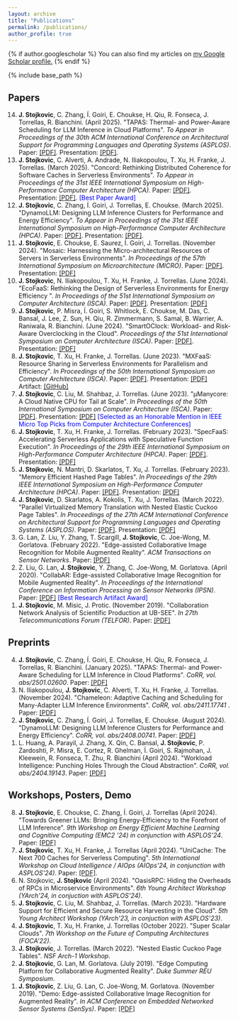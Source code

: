 ```yaml
---
layout: archive
title: "Publications"
permalink: /publications/
author_profile: true
---
```


{% if author.googlescholar %}
  You can also find my articles on <u><a href="{{author.googlescholar}}">my Google Scholar profile</a>.</u>
{% endif %}

{% include base_path %}

<!-- {% for post in site.publications reversed %}
  {% include archive-single.html %}
{% endfor %} -->


## Papers

<ol reversed>

<li>
<b>J. Stojkovic</b>, C. Zhang, Í. Goiri, E. Choukse, H. Qiu, R. Fonseca, J. Torrellas, R. Bianchini. (April 2025). &quot;TAPAS: Thermal- and Power-Aware Scheduling for LLM Inference in Cloud Platforms&quot;. <i>To Appear in Proceedings of the 30th ACM International Conference on Architectural Support for Programming Languages and Operating Systems (ASPLOS)</i>. Paper: <a href="../files/TAPAS_ASPLOS25.pdf" target="_blank">[PDF]</a>. Presentation: <a href="_blank" target="_blank">[PDF]</a>.
</li>

<li>
<b>J. Stojkovic</b>, C. Alverti, A. Andrade, N. Iliakopoulou, T. Xu, H. Franke, J. Torrellas. (March 2025). &quot;Concord: Rethinking Distributed Coherence for Software Caches in Serverless Environments&quot;. <i>To Appear in Proceedings of the 31st IEEE International Symposium on High-Performance Computer Architecture (HPCA)</i>. Paper: <a href="../files/Concord_HPCA25.pdf" target="_blank">[PDF]</a>. Presentation: <a href="_blank" target="_blank">[PDF]</a>. <span style="color:blue">[Best Paper Award] </span>
</li>

<li>
<b>J. Stojkovic</b>, C. Zhang, Í. Goiri, J. Torrellas, E. Choukse. (March 2025). &quot;DynamoLLM: Designing LLM Inference Clusters for Performance and Energy Efficiency&quot;. <i>To Appear in Proceedings of the 31st IEEE International Symposium on High-Performance Computer Architecture (HPCA)</i>. Paper: <a href="../files/DynamoLLM_HPCA2025.pdf" target="_blank">[PDF]</a>. Presentation: <a href="_blank" target="_blank">[PDF]</a>. 
</li>

<li> <b>J. Stojkovic</b>, E. Choukse, E. Saurez, Í. Goiri, J. Torrellas. (November 2024). &quot;Mosaic: Harnessing the Micro-architectural Resources of Servers in Serverless Environments&quot;.	<i>In Proceedings of the 57th International Symposium on Microarchitecture (MICRO)</i>.
Paper: <a href="../files/Mosaic_MICRO.pdf" target="_blank">[PDF]</a>.
Presentation: <a href="../files/mosaic_micro_presentation.pdf" target="_blank">[PDF]</a>
</li>

<li> <b>J. Stojkovic</b>, N. Iliakopoulou, T. Xu, H. Franke, J. Torrellas. (June 2024). &quot;EcoFaaS: Rethinking the Design of Serverless Environments for Energy Efficiency
&quot;.	<i>In Proceedings of the 51st International Symposium on Computer Architecture (ISCA)</i>.
Paper: <a href="../files/EcoFaaS_ISCA2024_Final.pdf" target="_blank">[PDF]</a>.
Presentation: <a href="../files/ecofaas_presentation.pdf" target="_blank">[PDF]</a>
</li>

<li> <b>J. Stojkovic</b>, P. Misra, Í. Goiri, S. Whitlock, E. Choukse, M. Das, C. Bansal, J. Lee, Z. Sun, H. Qiu, R. Zimmermann, S. Samal, B. Warrier, A. Raniwala, R. Bianchini. (June 2024). &quot;SmartOClock: Workload- and Risk-Aware Overclocking in the Cloud&quot;.	<i>Proceedings of the 51st International Symposium on Computer Architecture (ISCA)</i>.
Paper: <a href="../files/SmartOClock_ISCA24_Final.pdf" target="_blank">[PDF]</a>.
Presentation: <a href="../files/smartoclock_presentation.pdf" target="_blank">[PDF]</a>
</li>

<li> <b>J. Stojkovic</b>, T. Xu, H. Franke, J. Torrellas. (June 2023). &quot;MXFaaS: Resource Sharing in Serverless Environments for Parallelism and Efficiency&quot;.	<i>In Proceedings of the 50th International Symposium on Computer Architecture (ISCA)</i>.
Paper: <a href="../files/MXFaaS_ISCA2023_Final.pdf" target="_blank">[PDF]</a>.
Presentation: <a href="../files/jovan_isca23_1_to_print.pdf" target="_blank">[PDF]</a>
Artifact: <a href="https://github.com/jovans2/MXFaaS_Artifact" target="_blank">[GitHub]</a>
</li>
  
<li> <b>J. Stojkovic</b>, C. Liu, M. Shahbaz, J. Torrellas. (June 2023). &quot;<span>&#181;</span>Manycore: A Cloud Native CPU for Tail at Scale&quot;.	<i>In Proceedings of the 50th International Symposium on Computer Architecture (ISCA)</i>.
Paper: <a href="../files/uManycore_ISCA2023_Final.pdf" target="_blank">[PDF]</a>.
Presentation: <a href="../files/jovan_isca23_2_to_print.pdf" target="_blank">[PDF]</a> <span style="color:blue">[Selected as an Honorable Mention in IEEE Micro Top Picks from Computer Architecture Conferences] </span>
</li>

<li> <b>J. Stojkovic</b>, T. Xu, H. Franke, J. Torrellas. (February 2023). &quot;SpecFaaS: Accelerating Serverless Applications with Speculative Function Execution&quot;.	<i>In Proceedings of the 29th IEEE International Symposium on High-Performance Computer Architecture (HPCA)</i>.
Paper: <a href="../files/SpecFaaS_HPCA_Camera.pdf" target="_blank">[PDF]</a>.
Presentation: <a href="../files/jovan_hpca23_2_to_print.pdf" target="_blank">[PDF]</a>
</li>
  
<li> <b>J. Stojkovic</b>, N. Mantri, D. Skarlatos, T. Xu, J. Torrellas. (February 2023). &quot;Memory Efficient Hashed Page Tables&quot;.	<i>In Proceedings of the 29th IEEE International Symposium on High-Performance Computer Architecture (HPCA)</i>.
Paper: <a href="../files/ME_HPTs_HPCA_Camera.pdf" target="_blank">[PDF]</a>.
Presentation: <a href="../files/jovan_hpca23_1_to_print.pdf" target="_blank">[PDF]</a>
</li>

<li> <b>J. Stojkovic</b>, D. Skarlatos, A. Kokolis, T. Xu, J. Torrellas. (March 2022). &quot;Parallel Virtualized Memory Translation with Nested Elastic Cuckoo Page Tables&quot;.	<i>In Proceedings of the 27th ACM International Conference on Architectural Support for Programming Languages and Operating Systems (ASPLOS)</i>.
Paper: <a href="../files/Nested_ASPLOS_Camera.pdf" target="_blank">[PDF]</a>.
Presentation: <a href="http://iacoma.cs.uiuc.edu/iacoma-papers/PRES/present_asplos22_1.pdf" target="_blank">[PDF]</a>
</li>
  
<li> G. Lan, Z. Liu, Y. Zhang, T. Scargill, <b>J. Stojkovic</b>, C. Joe-Wong, M. Gorlatova. (February 2022). &quot;Edge-assisted Collaborative Image Recognition for Mobile Augmented Reality&quot;.	<i>ACM Transactions on Sensor Networks</i>.
Paper: <a href="../files/Edge_CollabAR_TOC.pdf" target="_blank">[PDF]</a>
</li>

<li>
Z. Liu, G. Lan, <b>J. Stojkovic</b>, Y. Zhang, C. Joe-Wong, M. Gorlatova. (April 2020). &quot;CollabAR: Edge-assisted Collaborative Image Recognition for Mobile Augmented Reality&quot;. <i>In Proceedings of the International Conference on Information Processing on Sensor Networks (IPSN)</i>.
Paper: <a href="../files/CollabAR_IPSN_Camera.pdf" target="_blank">[PDF]</a> <span style="color:blue">[Best Research Artifact Award] </span>
</li>
  
<li>
<b>J. Stojkovic</b>, M. Misic, J. Protic. (November 2019). &quot;Collaboration Network Analysis of Scientific Production at UB-SEE&quot;.	<i>In 27th Telecommunications Forum (TELFOR)</i>.
Paper: <a href="../files/TELFOR_Camera.pdf" target="_blank">[PDF]</a>
</li>

</ol>

## Preprints

<ol reversed>

<li>
<b>J. Stojkovic</b>, C. Zhang, Í. Goiri, E. Choukse, H. Qiu, R. Fonseca, J. Torrellas, R. Bianchini. (January 2025). &quot;TAPAS: Thermal- and Power-Aware Scheduling for LLM Inference in Cloud Platforms&quot;. <i>CoRR, vol. abs/2501.02600</i>. Paper: <a href="https://arxiv.org/abs/2501.02600" target="_blank">[PDF]</a>
</li>

<li>
N. Iliakopoulou, <b>J. Stojkovic</b>, C. Alverti, T. Xu, H. Franke, J. Torrellas. (November 2024). &quot;Chameleon: Adaptive Caching and Scheduling for Many-Adapter LLM Inference Environments&quot;. <i>CoRR, vol. abs/2411.17741 </i>. Paper: <a href="https://arxiv.org/abs/2411.17741" target="_blank">[PDF]</a>
</li>

<li>
<b>J. Stojkovic</b>, C. Zhang, Í. Goiri, J. Torrellas, E. Choukse. (August 2024). &quot;DynamoLLM: Designing LLM Inference Clusters for Performance and Energy Efficiency&quot;. <i>CoRR, vol. abs/2408.00741</i>. Paper: <a href="https://arxiv.org/abs/2408.00741" target="_blank">[PDF]</a>
</li>

<li>
L. Huang, A. Parayil, J. Zhang, X. Qin, C. Bansal, <b>J. Stojkovic</b>, P. Zardoshti, P. Misra, E. Cortez, R. Ghelman, Í. Goiri, S. Rajmohan, J. Kleewein, R. Fonseca, T. Zhu, R. Bianchini (April 2024). &quot;Workload Intelligence: Punching Holes Through the Cloud Abstraction&quot;. <i>CoRR, vol. abs/2404.19143</i>. Paper: <a href="https://arxiv.org/abs/2404.19143" target="_blank">[PDF]</a>
</li>

</ol>

## Workshops, Posters, Demo

<ol reversed>

<li>
<b>J. Stojkovic</b>, E. Choukse, C. Zhang, Í. Goiri, J. Torrellas (April 2024). &quot;Towards Greener LLMs: Bringing Energy-Efficiency to the Forefront of LLM Inference&quot;. <i>9th Workshop on Energy Efficient Machine Learning and Cognitive Computing (EMC2 '24) in conjunction with ASPLOS'24</i>.
Paper: <a href="https://arxiv.org/abs/2403.20306" target="_blank">[PDF]</a>
</li>

<li>
<b>J. Stojkovic</b>, T. Xu, H. Franke, J. Torrellas (April 2024). &quot;UniCache: The Next 700 Caches for Serverless Computing&quot;. <i>5th International Workshop on Cloud Intelligence / AIOps (AIOps'24, in conjunction with ASPLOS'24)</i>.
Paper: <a href="../files/CloudWorkshop_UniCache.pdf" target="_blank">[PDF]</a>.
</li>

<li>
N. Stojkovic, <b>J. Stojkovic</b> (April 2024). &quot;OasisRPC: Hiding the Overheads of RPCs in Microservice Environments&quot;. <i>6th Young Architect Workshop (YArch'24, in conjuction with ASPLOS'24)</i>.
</li>
  
<li>
<b>J. Stojkovic</b>, C. Liu, M. Shahbaz, J. Torrellas. (March 2023). &quot;Hardware Support for Efficient and Secure Resource Harvesting in the Cloud&quot;. <i>5th Young Architect Workshop (YArch'23, in conjuction with ASPLOS'23)</i>.
</li>

<li>
<b>J. Stojkovic</b>, T. Xu, H. Franke, J. Torrellas (October 2022). &quot;Super Scalar Clouds&quot;. <i>7th Workshop on the Future of Computing Architectures (FOCA'22)</i>.
</li>
  
<li>
<b>J. Stojkovic</b>, J. Torrellas. (March 2022). &quot;Nested Elastic Cuckoo Page Tables&quot;. <i>NSF Arch-1 Workshop</i>.
</li>

<li>
<b>J. Stojkovic</b>, G. Lan, M. Gorlatova. (July 2019). &quot;Edge Computing Platform for Collaborative Augmented Reality&quot;. <i>Duke Summer REU Symposium</i>.
</li>

<li>
<b>J. Stojkovic</b>, Z. Liu, G. Lan, C. Joe-Wong, M. Gorlatova. (November 2019). &quot;Demo: Edge-assisted Collaborative Image Recognition for Augmented Reality&quot;. <i>In ACM Conference on Embedded Networked Sensor Systems (SenSys)</i>.
Paper: <a href="https://maria.gorlatova.com/wp-content/uploads/2019/09/MultiUserAR_SenSysDemo_Gorlatova.pdf" target="_blank">[PDF]</a> 
</li>

</ol>
